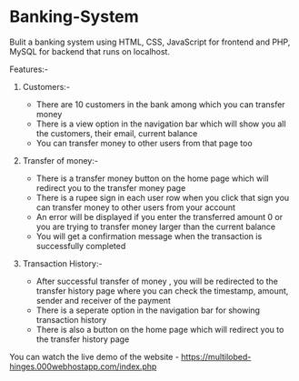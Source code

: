 # Banking-System
  
  Bulit a banking system using HTML, CSS, JavaScript for frontend and PHP, MySQL for backend that runs on localhost.
 
Features:-
  1. Customers:-
      - There are 10 customers in the bank among which you can transfer money
      - There is a view option in the navigation bar which will show you all the customers, their email, current balance
      - You can transfer money to other users from that page too
  
  2. Transfer of money:-
      - There is a transfer money button on the home page which will redirect you to the transfer money page
      - There is a rupee sign in each user row when you click that sign you can transfer money to other users from your account 
      - An error will be displayed if you enter the transferred amount 0 or you are trying to transfer money larger than the current balance
      - You will get a confirmation message when the transaction is successfully completed

  3. Transaction History:-
      - After successful transfer of money , you will be redirected to the transfer history page where you can check the timestamp, amount, sender and receiver of           the payment
      - There is a seperate option in the navigation bar for showing transaction history
      - There is also a button on the home page which will redirect you to the transfer history page 


You can watch the live demo of the website - https://multilobed-hinges.000webhostapp.com/index.php

